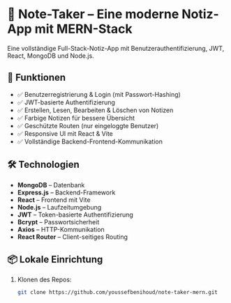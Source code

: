 # 📝 Note-Taker – Eine moderne Notiz-App mit MERN-Stack

Eine vollständige Full-Stack-Notiz-App mit Benutzerauthentifizierung, JWT, React, MongoDB und Node.js.

## 🚀 Funktionen

- ✅ Benutzerregistrierung & Login (mit Passwort-Hashing)
- ✅ JWT-basierte Authentifizierung
- ✅ Erstellen, Lesen, Bearbeiten & Löschen von Notizen
- ✅ Farbige Notizen für bessere Übersicht
- ✅ Geschützte Routen (nur eingeloggte Benutzer)
- ✅ Responsive UI mit React & Vite
- ✅ Vollständige Backend-Frontend-Kommunikation

## 🛠️ Technologien

- **MongoDB** – Datenbank
- **Express.js** – Backend-Framework
- **React** – Frontend mit Vite
- **Node.js** – Laufzeitumgebung
- **JWT** – Token-basierte Authentifizierung
- **Bcrypt** – Passwortsicherheit
- **Axios** – HTTP-Kommunikation
- **React Router** – Client-seitiges Routing

## 📦 Lokale Einrichtung

1. Klonen des Repos:
   ```bash
   git clone https://github.com/youssefbenihoud/note-taker-mern.git